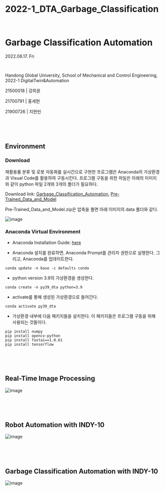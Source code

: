 # 2022-1_DTA_Garbage_Classification

​	

# Garbage Classification Automation

2022.06.17. Fri

​	

Handong Global University, School of Mechanical and Control Engineering, 2022-1 DigitalTwin&Automation

21500018 | 강희윤

21700791 | 홍세현

21900726 | 지현빈

​	

​	

## Environment

### Download
재활용품 분류 및 로봇 자동화를 실시간으로 구현한 프로그램은 Anaconda의 가상환경과 Visual Code를 활용하여 구동시킨다. 프로그램 구동을 위한 파일은 아래의 이미지와 같이 python 파일 2개와 3개의 폴더가 필요하다. 

Download link: [Garbage_Classification_Automation](https://github.com/Hongsehyun/2022_1_DigitalTwin_Automation/tree/main/Project%20%232/3.%20Garbage_Classification_Automation), [Pre-Trained_Data_and_Model](https://github.com/Hongsehyun/2022_1_DigitalTwin_Automation/blob/main/Project%20%232/Pre-trained%20Data%20and%20Model.zip)

Pre-Trained_Data_and_Model.zip은 압축을 풀면 아래 이미지의 data 폴더와 같다. 

![image](https://user-images.githubusercontent.com/91526930/174454647-1e83ab7d-b105-424c-9f76-90a0ba0de831.png)

### Anaconda Virtual Environment

* Anaconda Installation Guide: [here](https://ykkim.gitbook.io/dlip/installation-guide/anaconda)

* Anaconda 설치를 완료하면, Anaconda Prompt를 관리자 권한으로 실행한다. 그리고, Anaconda를 업데이트한다. 
<pre><code>conda update -n base -c defaults conda</code></pre>

* python version 3.9의 가상환경을 생성한다.
<pre><code>conda create -n py39_dta python=3.9</code></pre>

* activate를 통해 생성된 가상환경으로 들어간다. 
<pre><code>conda activate py39_dta</code></pre>

* 가상환경 내부에 다음 패키지들을 설치한다. 이 패키지들은 프로그램 구동을 위해 사용되는 것들이다. 
<pre><code>pip install numpy
pip install opencv-python
pip install fastai==1.0.61
pip install tensorflow</code>
</pre>

​	

​

## Real-Time Image Processing
![image](https://user-images.githubusercontent.com/91526930/174454402-ae332e39-60d6-4117-a160-e315babf480b.png)


​	

​

## Robot Automation with INDY-10
![image](https://user-images.githubusercontent.com/91526930/174454410-a46534c9-2139-4589-a42e-f86aa69f241e.png)

​	

​

## Garbage Classification Automation with INDY-10
![image](https://user-images.githubusercontent.com/91526930/174454418-27e3e239-7e89-487f-8817-e7bc9a605eda.png)

​	

​	
